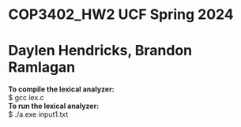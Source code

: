 # COP3402_HW2 UCF Spring 2024
# Daylen Hendricks, Brandon Ramlagan

**To compile the lexical analyzer:**  
$ gcc lex.c  
**To run the lexical analyzer:**  
$ ./a.exe input1.txt
